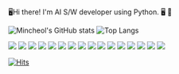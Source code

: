 
🖥️Hi there! I'm AI S/W developer using Python. 🖥️
🚆


![Mincheol's GitHub stats](https://github-readme-stats-git-addprogressrankicon-rickstaa.vercel.app/api?username=kimminchol1&hide_rank=true&line_height=20px)
![Top Langs](https://github-readme-stats.vercel.app/api/top-langs/?username=kimminchol1&layout=compact)


<img src="https://img.shields.io/badge/Python-3766AB?style=for-the-badge&logo=Python&logoColor=white"/>
<img src="https://img.shields.io/badge/Mysql-E6B91E?style=for-the-badge&logo=MySql&logoColor=black"/>
<img src="https://img.shields.io/badge/MariaDB-003545?style=for-the-badge&logo=MariaDB&logoColor=white"/>
<img src="https://img.shields.io/badge/FireBase-DD2C00?style=for-the-badge&logo=FireBase&logoColor=white">
<img src="https://img.shields.io/badge/Docker-2496ED?style=for-the-badge&logo=Docker&logoColor=white"/>

<img src="https://img.shields.io/badge/Apache-F8DC75?style=for-the-badge&logo=Apache&logoColor=black">
<img src="https://img.shields.io/badge/php-777BB4?style=for-the-badge&logo=php&logoColor=white">

<img src="https://img.shields.io/badge/DJango-000000?style=for-the-badge&logo=DJango&logoColor=white">
<img src="https://img.shields.io/badge/Flask-000000?style=for-the-badge&logo=Flask&logoColor=white">
<img src="https://img.shields.io/badge/HTML5-E34F26?style=for-the-badge&logo=HTML5&logoColor=white">
<img src="https://img.shields.io/badge/CSS3-1572B6?style=for-the-badge&logo=CSS3&logoColor=white">
<img src="https://img.shields.io/badge/JavaScript-f7df1e?style=for-the-badge&logo=JavaScript&logoColor=white"/>
<img src="https://img.shields.io/badge/Android-3DDC84?style=for-the-badge&logo=Android&logoColor=white">
<img src="https://img.shields.io/badge/Anaconda-44A833?style=for-the-badge&logo=Anaconda&logoColor=white">
<img src="https://img.shields.io/badge/Linux-FCC624?style=for-the-badge&logo=Linux&logoColor=black">
<img src="https://img.shields.io/badge/Ubuntu-E95420?style=for-the-badge&logo=Ubuntu&logoColor=white">

[![Hits](https://hits.seeyoufarm.com/api/count/incr/badge.svg?url=https://github.com/kimminchol1/kimminchol1.git%2Fgjbae1212%2Fhit-counter&count_bg=%2379C83D&title_bg=%23555555&icon=&icon_color=%23E7E7E7&title=hits&edge_flat=false)](https://hits.seeyoufarm.com)
